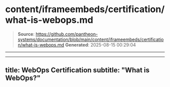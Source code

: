 # content/iframeembeds/certification/what-is-webops.md

> **Source**: https://github.com/pantheon-systems/documentation/blob/main/content/iframeembeds/certification/what-is-webops.md
> **Generated**: 2025-08-15 00:29:04

---

---
title: WebOps Certification
subtitle: "What is WebOps?"
---

<Partial file="certification-guide/what-is-webops.md" />
